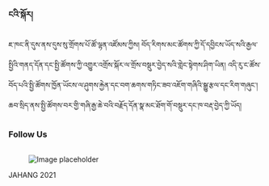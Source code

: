 
  <footer class="site-footer">
      <div class="container">
        <div class="row">
          <div class="col-lg-4">
            <div class="mb-5">
              <h3 class="footer-heading mb-4">ངའི་སྐོར།</h3>
              <p>ཇ་ཁང་ནི་དུས་ནས་དུས་སུ་གྲོགས་པོ་ཚོ་ལྷན་འཛོམས་ཀྱིས། བོད་རིགས་མང་ཚོགས་ཀྱི་དོ་དབྱིངས་ཡོད་སའི་རྒྱལ་སྤྱིའི་གནད་དོན་དང་སྤྱི་ཚོགས་ཀྱི་འགྱུར་འགྲོས་སྐོར་ལ་གྲོས་བསྡུར་བྱེད་སའི་གླེང་སྟེགས་ཤིག་ཡིན། འདི་རུ་ང་ཚོས་བོད་པའི་སྤྱི་ཚོགས་ཁྱོན་ཡོངས་ལ་ཤུགས་རྐྱེན་དང་བག་ཆགས་གཏིང་ཟབ་འཇོག་གཞིའི་སྒྱུ་རྩལ་དང་རིག་གཞུང་། ཆབ་སྲིད་ནས་སྤྱི་ཚོགས་བར་གྱི་གཞི་རྒྱ་ཆེ་བའི་བརྗོད་དོན་སྣ་མང་ཐོག་གོ་བསྡུར་དང་ཁ་བརྡ་བྱེད་ཀྱི་ཡོད།</p>
            </div>
            <div class="mb-5">
                <div class="col-lg-8 mb-5 mb-lg-0">
            <div class="row">
              <div class="col-md-12">
                <h3 class="footer-heading mb-4">Follow Us</h3>
                <div>
                  <a href="https://www.facebook.com/sharer/sharer.php?u={{site.web-url}}{{page.url}}
" class="pl-0 pr-3"><span class="icon-facebook"></span></a>
                  <a href="http://twitter.com/share?url={{site.web-url}}{{page.url}}&text={{page.title}}&via={{page.author}}" class="pl-3 pr-3"><span class="icon-twitter"></span></a>
                  <a href="#" class="pl-3 pr-3"><span class="icon-instagram"></span></a>
                  <a href="{{site.web-url}}/rss.xml" class="pl-3 pr-3"><span class="icon-rss"></span></a>
                </div>
              </div>
            </div>
          </div>
            </div>
          </div>
          <div class="col-lg-6 mb-5 mb-lg-0">
            <div class="row">
            </div>
          </div>
          <div class="col-lg-2 mb-5 mb-lg-0">
            <div class="mb-5">
              <img src="">
              <figure>
                  <img  src="{{site.baseurl}}/assets/images/logo-footer.png" alt="Image placeholder" class="img-fluid rounded mx-auto">
                </figure>
            </div>
          </div>      
        </div>
        <div class="row pt-5 mt-5 text-center">
          <div class="col-md-12">
            <p>
            <!-- Link back to Colorlib can't be removed. Template is licensed under CC BY 3.0. -->
            <script data-cfasync="false" src=""></script><script>document.write(new Date().getFullYear());</script> JAHANG 2021
            <!-- Link back to Colorlib can't be removed. Template is licensed under CC BY 3.0. -->
            </p>
          </div>       
      </div>
     </div>
    </footer>
  </div>
  <script src="{{site.baseurl}}/assets/js/jquery-3.3.1.min.js"></script>
  <script src="{{site.baseurl}}/assets/js/jquery-migrate-3.0.1.min.js"></script>
  <script src="{{site.baseurl}}/assets/js/jquery-ui.js"></script>
  <script src="{{site.baseurl}}/assets/js/popper.min.js"></script>
  <script src="{{site.baseurl}}/assets/js/bootstrap.min.js"></script>
  <script src="{{site.baseurl}}/assets/js/owl.carousel.min.js"></script>
  <script src="{{site.baseurl}}/assets/js/jquery.stellar.min.js"></script>
  <script src="{{site.baseurl}}/assets/js/jquery.countdown.min.js"></script>
  <script src="{{site.baseurl}}/assets/js/jquery.magnific-popup.min.js"></script>
  <script src="{{site.baseurl}}/assets/js/aos.js"></script>

  <script src="{{site.baseurl}}/assets/js/mediaelement-and-player.min.js"></script>

  <script>
      document.addEventListener('DOMContentLoaded', function() {
                var mediaElements = document.querySelectorAll('video, audio'), total = mediaElements.length;

                for (var i = 0; i < total; i++) {
                    new MediaElementPlayer(mediaElements[i], {
                        pluginPath: 'https://cdn.jsdelivr.net/npm/mediaelement@4.2.7/build/',
                        shimScriptAccess: 'always',
                        success: function () {
                            var target = document.body.querySelectorAll('.player'), targetTotal = target.length;
                            for (var j = 0; j < targetTotal; j++) {
                                target[j].style.visibility = 'visible';
                            }
                  }
                });
                }
            });
    </script>
  <script src="{{site.baseurl}}/assets/js/main.js"></script>
  <script id="dsq-count-scr" src="//jhakhang-com.disqus.com/count.js" async></script>

  </body>
</html>